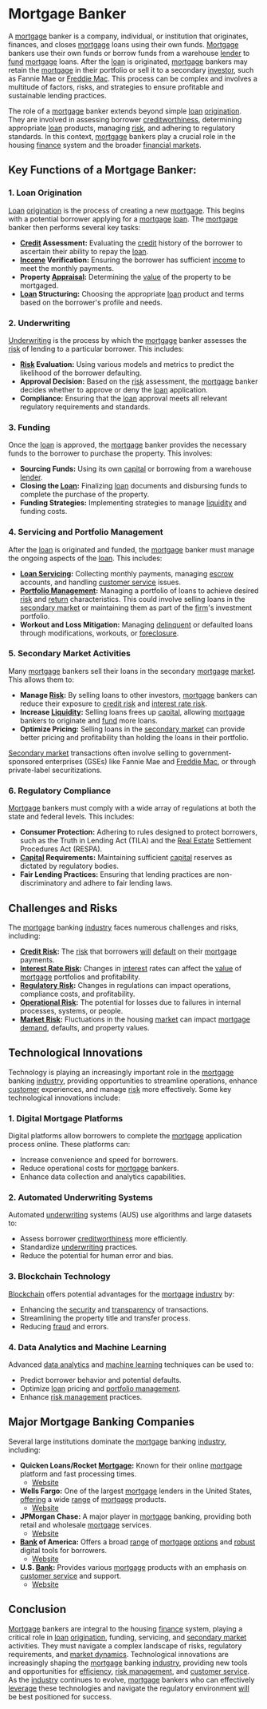 # Mortgage Banker

A [mortgage](../m/mortgage.md) banker is a company, individual, or institution that originates, finances, and closes [mortgage](../m/mortgage.md) loans using their own funds. [Mortgage](../m/mortgage.md) bankers use their own funds or borrow funds from a warehouse [lender](../l/lender.md) to [fund](../f/fund.md) [mortgage](../m/mortgage.md) loans. After the [loan](../l/loan.md) is originated, [mortgage](../m/mortgage.md) bankers may retain the [mortgage](../m/mortgage.md) in their portfolio or sell it to a secondary [investor](../i/investor.md), such as Fannie Mae or [Freddie Mac](../f/freddie_mac.md). This process can be complex and involves a multitude of factors, risks, and strategies to ensure profitable and sustainable lending practices.

The role of a [mortgage](../m/mortgage.md) banker extends beyond simple [loan](../l/loan.md) [origination](../o/origination.md). They are involved in assessing borrower [creditworthiness](../c/creditworthiness.md), determining appropriate [loan](../l/loan.md) products, managing [risk](../r/risk.md), and adhering to regulatory standards. In this context, [mortgage](../m/mortgage.md) bankers play a crucial role in the housing [finance](../f/finance.md) system and the broader [financial markets](../f/financial_market.md).

## Key Functions of a Mortgage Banker:

### 1. Loan Origination

[Loan](../l/loan.md) [origination](../o/origination.md) is the process of creating a new [mortgage](../m/mortgage.md). This begins with a potential borrower applying for a [mortgage](../m/mortgage.md) [loan](../l/loan.md). The [mortgage](../m/mortgage.md) banker then performs several key tasks:

- **[Credit](../c/credit.md) Assessment:** Evaluating the [credit](../c/credit.md) history of the borrower to ascertain their ability to repay the [loan](../l/loan.md).
- **[Income](../i/income.md) Verification:** Ensuring the borrower has sufficient [income](../i/income.md) to meet the monthly payments.
- **Property [Appraisal](../a/appraisal.md):** Determining the [value](../v/value.md) of the property to be mortgaged.
- **[Loan](../l/loan.md) Structuring:** Choosing the appropriate [loan](../l/loan.md) product and terms based on the borrower's profile and needs.

### 2. Underwriting

[Underwriting](../u/underwriting.md) is the process by which the [mortgage](../m/mortgage.md) banker assesses the [risk](../r/risk.md) of lending to a particular borrower. This includes:

- **[Risk](../r/risk.md) Evaluation:** Using various models and metrics to predict the likelihood of the borrower defaulting.
- **Approval Decision:** Based on the [risk](../r/risk.md) assessment, the [mortgage](../m/mortgage.md) banker decides whether to approve or deny the [loan](../l/loan.md) application.
- **Compliance:** Ensuring that the [loan](../l/loan.md) approval meets all relevant regulatory requirements and standards.

### 3. Funding

Once the [loan](../l/loan.md) is approved, the [mortgage](../m/mortgage.md) banker provides the necessary funds to the borrower to purchase the property. This involves:

- **Sourcing Funds:** Using its own [capital](../c/capital.md) or borrowing from a warehouse [lender](../l/lender.md).
- **Closing the [Loan](../l/loan.md):** Finalizing [loan](../l/loan.md) documents and disbursing funds to complete the purchase of the property.
- **Funding Strategies:** Implementing strategies to manage [liquidity](../l/liquidity.md) and funding costs.

### 4. Servicing and Portfolio Management

After the [loan](../l/loan.md) is originated and funded, the [mortgage](../m/mortgage.md) banker must manage the ongoing aspects of the [loan](../l/loan.md). This includes:

- **[Loan Servicing](../l/loan_servicing.md):** Collecting monthly payments, managing [escrow](../e/escrow.md) accounts, and handling [customer service](../c/customer_service.md) issues.
- **[Portfolio Management](../p/par.md):** Managing a portfolio of loans to achieve desired [risk](../r/risk.md) and [return](../r/return.md) characteristics. This could involve selling loans in the [secondary market](../s/secondary_market.md) or maintaining them as part of the [firm](../f/firm.md)'s investment portfolio.
- **Workout and Loss Mitigation:** Managing [delinquent](../d/delinquent.md) or defaulted loans through modifications, workouts, or [foreclosure](../f/foreclosure.md).

### 5. Secondary Market Activities

Many [mortgage](../m/mortgage.md) bankers sell their loans in the secondary [mortgage](../m/mortgage.md) [market](../m/market.md). This allows them to:

- **Manage [Risk](../r/risk.md):** By selling loans to other investors, [mortgage](../m/mortgage.md) bankers can reduce their exposure to [credit risk](../c/credit_risk.md) and [interest rate risk](../i/interest_rate_risk.md).
- **Increase [Liquidity](../l/liquidity.md):** Selling loans frees up [capital](../c/capital.md), allowing [mortgage](../m/mortgage.md) bankers to originate and [fund](../f/fund.md) more loans.
- **Optimize Pricing:** Selling loans in the [secondary market](../s/secondary_market.md) can provide better pricing and profitability than holding the loans in their portfolio.

[Secondary market](../s/secondary_market.md) transactions often involve selling to government-sponsored enterprises (GSEs) like Fannie Mae and [Freddie Mac](../f/freddie_mac.md), or through private-label securitizations.

### 6. Regulatory Compliance

[Mortgage](../m/mortgage.md) bankers must comply with a wide array of regulations at both the state and federal levels. This includes:

- **Consumer Protection:** Adhering to rules designed to protect borrowers, such as the Truth in Lending Act (TILA) and the [Real Estate](../r/real_estate.md) Settlement Procedures Act (RESPA).
- **[Capital](../c/capital.md) Requirements:** Maintaining sufficient [capital](../c/capital.md) reserves as dictated by regulatory bodies.
- **Fair Lending Practices:** Ensuring that lending practices are non-discriminatory and adhere to fair lending laws.

## Challenges and Risks

The [mortgage](../m/mortgage.md) banking [industry](../i/industry.md) faces numerous challenges and risks, including:

- **[Credit Risk](../c/credit_risk.md):** The [risk](../r/risk.md) that borrowers [will](../w/will.md) [default](../d/default.md) on their [mortgage](../m/mortgage.md) payments.
- **[Interest Rate Risk](../i/interest_rate_risk.md):** Changes in [interest](../i/interest.md) rates can affect the [value](../v/value.md) of [mortgage](../m/mortgage.md) portfolios and profitability.
- **[Regulatory Risk](../r/regulatory_risk.md):** Changes in regulations can impact operations, compliance costs, and profitability.
- **[Operational Risk](../o/operational_risk.md):** The potential for losses due to failures in internal processes, systems, or people.
- **[Market Risk](../m/market_risk.md):** Fluctuations in the housing [market](../m/market.md) can impact [mortgage](../m/mortgage.md) [demand](../d/demand.md), defaults, and property values.

## Technological Innovations

Technology is playing an increasingly important role in the [mortgage](../m/mortgage.md) banking [industry](../i/industry.md), providing opportunities to streamline operations, enhance [customer](../c/customer.md) experiences, and manage [risk](../r/risk.md) more effectively. Some key technological innovations include:

### 1. Digital Mortgage Platforms

Digital platforms allow borrowers to complete the [mortgage](../m/mortgage.md) application process online. These platforms can:

- Increase convenience and speed for borrowers.
- Reduce operational costs for [mortgage](../m/mortgage.md) bankers.
- Enhance data collection and analytics capabilities.

### 2. Automated Underwriting Systems

Automated [underwriting](../u/underwriting.md) systems (AUS) use algorithms and large datasets to:

- Assess borrower [creditworthiness](../c/creditworthiness.md) more efficiently.
- Standardize [underwriting](../u/underwriting.md) practices.
- Reduce the potential for human error and bias.

### 3. Blockchain Technology

[Blockchain](../b/blockchain_in_trading.md) offers potential advantages for the [mortgage](../m/mortgage.md) [industry](../i/industry.md) by:

- Enhancing the [security](../s/security.md) and [transparency](../t/transparency.md) of transactions.
- Streamlining the property title and transfer process.
- Reducing [fraud](../f/fraud.md) and errors.

### 4. Data Analytics and Machine Learning

Advanced [data analytics](../d/data_analytics.md) and [machine learning](../m/machine_learning.md) techniques can be used to:

- Predict borrower behavior and potential defaults.
- Optimize [loan](../l/loan.md) pricing and [portfolio management](../p/par.md).
- Enhance [risk management](../r/risk_management.md) practices.

## Major Mortgage Banking Companies

Several large institutions dominate the [mortgage](../m/mortgage.md) banking [industry](../i/industry.md), including:

- **Quicken Loans/Rocket [Mortgage](../m/mortgage.md):** Known for their online [mortgage](../m/mortgage.md) platform and fast processing times.
  - [Website](https://www.rocketmortgage.com)
- **Wells Fargo:** One of the largest [mortgage](../m/mortgage.md) lenders in the United States, [offering](../o/offering.md) a wide [range](../r/range.md) of [mortgage](../m/mortgage.md) products.
  - [Website](https://www.wellsfargo.com)
- **JPMorgan Chase:** A major player in [mortgage](../m/mortgage.md) banking, providing both retail and wholesale [mortgage](../m/mortgage.md) services.
  - [Website](https://www.chase.com)
- **[Bank](../b/bank.md) of America:** Offers a broad [range](../r/range.md) of [mortgage](../m/mortgage.md) [options](../o/options.md) and [robust](../r/robust.md) digital tools for borrowers.
  - [Website](https://www.bankofamerica.com)
- **U.S. [Bank](../b/bank.md):** Provides various [mortgage](../m/mortgage.md) products with an emphasis on [customer service](../c/customer_service.md) and support.
  - [Website](https://www.usbank.com)

## Conclusion

[Mortgage](../m/mortgage.md) bankers are integral to the housing [finance](../f/finance.md) system, playing a critical role in [loan](../l/loan.md) [origination](../o/origination.md), funding, servicing, and [secondary market](../s/secondary_market.md) activities. They must navigate a complex landscape of risks, regulatory requirements, and [market dynamics](../m/market_dynamics.md). Technological innovations are increasingly shaping the [mortgage](../m/mortgage.md) banking [industry](../i/industry.md), providing new tools and opportunities for [efficiency](../e/efficiency.md), [risk management](../r/risk_management.md), and [customer service](../c/customer_service.md). As the [industry](../i/industry.md) continues to evolve, [mortgage](../m/mortgage.md) bankers who can effectively [leverage](../l/leverage.md) these technologies and navigate the regulatory environment [will](../w/will.md) be best positioned for success.